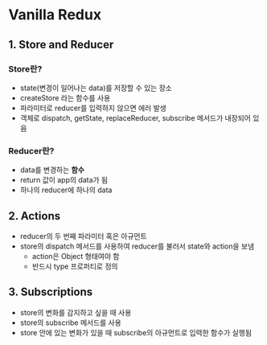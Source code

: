 # Vanilla Redux

## 1. Store and Reducer

### Store란?

- state(변경이 일어나는 data)를 저장할 수 있는 장소
- createStore 라는 함수를 사용
- 파라미터로 reducer를 입력하지 않으면 에러 발생
- 객체로 dispatch, getState, replaceReducer, subscribe 메서드가 내장되어 있음

### Reducer란?

- data를 변경하는 **함수**
- return 값이 app의 data가 됨
- 하나의 reducer에 하나의 data

## 2. Actions

- reducer의 두 번째 파라미터 혹은 아규먼트
- store의 dispatch 메서드를 사용하여 reducer를 불러서 state와 action을 보냄
  - action은 Object 형태여야 함
  - 반드시 type 프로퍼티로 정의

## 3. Subscriptions

- store의 변화를 감지하고 싶을 때 사용
- store의 subscribe 메서드를 사용
- store 안에 있는 변화가 있을 때 subscribe의 아규먼트로 입력한 함수가 실행됨
